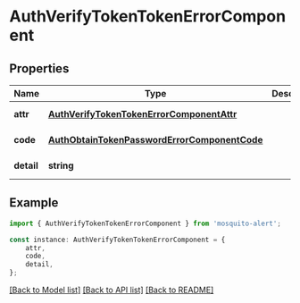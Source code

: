 # AuthVerifyTokenTokenErrorComponent


## Properties

Name | Type | Description | Notes
------------ | ------------- | ------------- | -------------
**attr** | [**AuthVerifyTokenTokenErrorComponentAttr**](AuthVerifyTokenTokenErrorComponentAttr.md) |  | [default to undefined]
**code** | [**AuthObtainTokenPasswordErrorComponentCode**](AuthObtainTokenPasswordErrorComponentCode.md) |  | [default to undefined]
**detail** | **string** |  | [default to undefined]

## Example

```typescript
import { AuthVerifyTokenTokenErrorComponent } from 'mosquito-alert';

const instance: AuthVerifyTokenTokenErrorComponent = {
    attr,
    code,
    detail,
};
```

[[Back to Model list]](../README.md#documentation-for-models) [[Back to API list]](../README.md#documentation-for-api-endpoints) [[Back to README]](../README.md)
